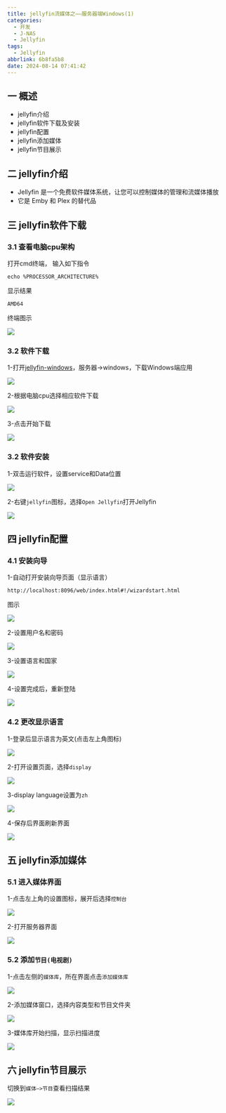```yaml
---
title: jellyfin流媒体之——服务器端Windows(1)
categories:
  - 开发
  - J-NAS
  - Jellyfin
tags:
  - Jellyfin
abbrlink: 6b8fa5b8
date: 2024-08-14 07:41:42
---
```

## 一 概述

* jellyfin介绍
* jellyfin软件下载及安装
* jellyfin配置
* jellyfin添加媒体
* jellyfin节目展示

<!--more-->

## 二 jellyfin介绍

* Jellyfin 是一个免费软件媒体系统，让您可以控制媒体的管理和流媒体播放
* 它是 Emby 和 Plex 的替代品

## 三 jellyfin软件下载

### 3.1 查看电脑cpu架构

打开cmd终端， 输入如下指令

```
echo %PROCESSOR_ARCHITECTURE%
```

显示结果

```
AMD64
```

终端图示

![][0]

### 3.2 软件下载

1-打开[jellyfin-windows](https://jellyfin.org/downloads/windows)，服务器->windows，下载Windows端应用

![][1]

2-根据电脑cpu选择相应软件下载

![][2]

3-点击开始下载

![][3]

### 3.2 软件安装

1-双击运行软件，设置service和Data位置

![][4]

2-右键`jellyfin`图标，选择`Open Jellyfin`打开Jellyfin

![][5]

## 四 jellyfin配置

### 4.1 安装向导

1-自动打开安装向导页面（显示语言）

```
http://localhost:8096/web/index.html#!/wizardstart.html
```

图示

![][6]

2-设置用户名和密码

![][7]

3-设置语言和国家

![][8]

4-设置完成后，重新登陆

![][9]

### 4.2 更改显示语言

1-登录后显示语言为英文(点击左上角图标)

![][10]

2-打开设置页面，选择`display`

![][11]

3-display language设置为`zh`

![][12]

4-保存后界面刷新界面

![][13]

## 五 jellyfin添加媒体

### 5.1 进入媒体界面

1-点击左上角的设置图标，展开后选择`控制台`

![][14]

2-打开服务器界面

![][15]

### 5.2 添加`节目(电视剧)`

1-点击左侧的`媒体库`，所在界面点击`添加媒体库`

![][16]

2-添加媒体窗口，选择内容类型和节目文件夹

![][17]

3-媒体库开始扫描，显示扫描进度

![][18]

## 六 jellyfin节目展示

切换到`媒体—>节目`查看扫描结果

![][19]




[0]:https://cdn.jsdelivr.net/gh/PGzxc/CDN/blog-nas/jellyfin-1-windows-cpu.png
[1]:https://cdn.jsdelivr.net/gh/PGzxc/CDN/blog-nas/jellyfin-1-windows-download.png
[2]:https://cdn.jsdelivr.net/gh/PGzxc/CDN/blog-nas/jellyfin-1-windows-download-version.png
[3]:https://cdn.jsdelivr.net/gh/PGzxc/CDN/blog-nas/jellyfin-1-windows-download-start.png
[4]:https://cdn.jsdelivr.net/gh/PGzxc/CDN/blog-nas/jellyfin-1-windows-install-config.png
[5]:https://cdn.jsdelivr.net/gh/PGzxc/CDN/blog-nas/jellyfin-1-windows-open.png
[6]:https://cdn.jsdelivr.net/gh/PGzxc/CDN/blog-nas/jellyfin-1-windows-install-welcome.png
[7]:https://cdn.jsdelivr.net/gh/PGzxc/CDN/blog-nas/jellyfin-1-windows-install-userinfo.png
[8]:https://cdn.jsdelivr.net/gh/PGzxc/CDN/blog-nas/jellyfin-1-windows-install-country.png
[9]:https://cdn.jsdelivr.net/gh/PGzxc/CDN/blog-nas/jellyfin-1-windows-install-login.png
[10]:https://cdn.jsdelivr.net/gh/PGzxc/CDN/blog-nas/jellyfin-1-windows-dispaly-en.png
[11]:https://cdn.jsdelivr.net/gh/PGzxc/CDN/blog-nas/jellyfin-1-windows-dispaly-setting.png
[12]:https://cdn.jsdelivr.net/gh/PGzxc/CDN/blog-nas/jellyfin-1-windows-dispaly-zh.png
[13]:https://cdn.jsdelivr.net/gh/PGzxc/CDN/blog-nas/jellyfin-1-windows-dispaly-zh-view.png
[14]:https://cdn.jsdelivr.net/gh/PGzxc/CDN/blog-nas/jellyfin-1-windows-add-console.png
[15]:https://cdn.jsdelivr.net/gh/PGzxc/CDN/blog-nas/jellyfin-1-windows-add-main.png
[16]:https://cdn.jsdelivr.net/gh/PGzxc/CDN/blog-nas/jellyfin-1-windows-add-media-view.png
[17]:https://cdn.jsdelivr.net/gh/PGzxc/CDN/blog-nas/jellyfin-1-windows-add-media-content.png
[18]:https://cdn.jsdelivr.net/gh/PGzxc/CDN/blog-nas/jellyfin-1-windows-add-media-scan.png
[19]:https://cdn.jsdelivr.net/gh/PGzxc/CDN/blog-nas/jellyfin-1-windows-add-tv-show.png